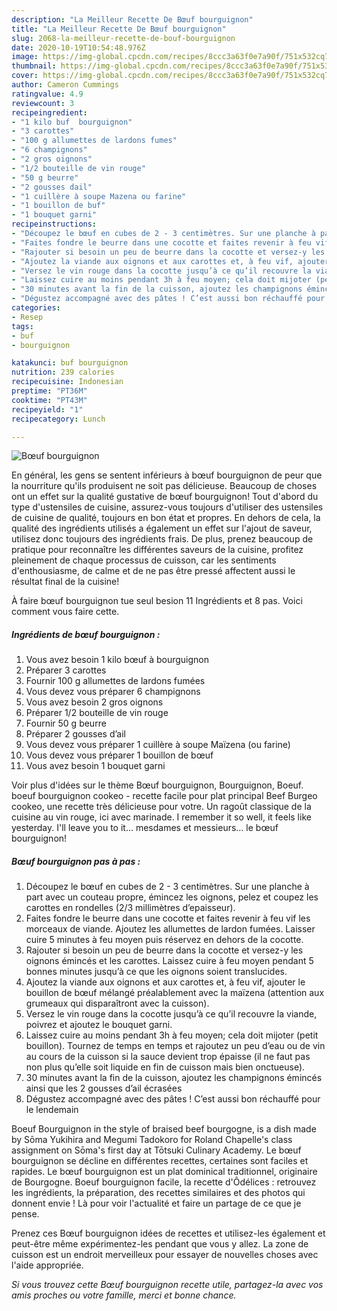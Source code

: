 ```yaml
---
description: "La Meilleur Recette De Bœuf bourguignon"
title: "La Meilleur Recette De Bœuf bourguignon"
slug: 2068-la-meilleur-recette-de-bouf-bourguignon
date: 2020-10-19T10:54:48.976Z
image: https://img-global.cpcdn.com/recipes/8ccc3a63f0e7a90f/751x532cq70/boeuf-bourguignon-photo-principale-de-la-recette.jpg
thumbnail: https://img-global.cpcdn.com/recipes/8ccc3a63f0e7a90f/751x532cq70/boeuf-bourguignon-photo-principale-de-la-recette.jpg
cover: https://img-global.cpcdn.com/recipes/8ccc3a63f0e7a90f/751x532cq70/boeuf-bourguignon-photo-principale-de-la-recette.jpg
author: Cameron Cummings
ratingvalue: 4.9
reviewcount: 3
recipeingredient:
- "1 kilo buf  bourguignon"
- "3 carottes"
- "100 g allumettes de lardons fumes"
- "6 champignons"
- "2 gros oignons"
- "1/2 bouteille de vin rouge"
- "50 g beurre"
- "2 gousses dail"
- "1 cuillère à soupe Mazena ou farine"
- "1 bouillon de buf"
- "1 bouquet garni"
recipeinstructions:
- "Découpez le bœuf en cubes de 2 - 3 centimètres. Sur une planche à part avec un couteau propre, émincez les oignons, pelez et coupez les carottes en rondelles (2/3 millimètres d’epaisseur)."
- "Faites fondre le beurre dans une cocotte et faites revenir à feu vif les morceaux de viande. Ajoutez les allumettes de lardon fumées. Laisser cuire 5 minutes à feu moyen puis réservez en dehors de la cocotte."
- "Rajouter si besoin un peu de beurre dans la cocotte et versez-y les oignons émincés et les carottes. Laissez cuire à feu moyen pendant 5 bonnes minutes jusqu’à ce que les oignons soient translucides."
- "Ajoutez la viande aux oignons et aux carottes et, à feu vif, ajouter le bouillon de bœuf mélangé préalablement avec la maïzena (attention aux grumeaux qui disparaîtront avec la cuisson)."
- "Versez le vin rouge dans la cocotte jusqu’à ce qu’il recouvre la viande, poivrez et ajoutez le bouquet garni."
- "Laissez cuire au moins pendant 3h à feu moyen; cela doit mijoter (petit bouillon). Tournez de temps en temps et rajoutez un peu d’eau ou de vin au cours de la cuisson si la sauce devient trop épaisse (il ne faut pas non plus qu’elle soit liquide en fin de cuisson mais bien onctueuse)."
- "30 minutes avant la fin de la cuisson, ajoutez les champignons émincés ainsi que les 2 gousses d’ail écrasées"
- "Dégustez accompagné avec des pâtes ! C’est aussi bon réchauffé pour le lendemain"
categories:
- Resep
tags:
- buf
- bourguignon

katakunci: buf bourguignon 
nutrition: 239 calories
recipecuisine: Indonesian
preptime: "PT36M"
cooktime: "PT43M"
recipeyield: "1"
recipecategory: Lunch

---
```



![Bœuf bourguignon](https://img-global.cpcdn.com/recipes/8ccc3a63f0e7a90f/751x532cq70/boeuf-bourguignon-photo-principale-de-la-recette.jpg)

En général, les gens se sentent inférieurs à bœuf bourguignon de peur que la nourriture qu'ils produisent ne soit pas délicieuse. Beaucoup de choses ont un effet sur la qualité gustative de bœuf bourguignon! Tout d'abord du type d'ustensiles de cuisine, assurez-vous toujours d'utiliser des ustensiles de cuisine de qualité, toujours en bon état et propres. En dehors de cela, la qualité des ingrédients utilisés a également un effet sur l'ajout de saveur, utilisez donc toujours des ingrédients frais. De plus, prenez beaucoup de pratique pour reconnaître les différentes saveurs de la cuisine, profitez pleinement de chaque processus de cuisson, car les sentiments d'enthousiasme, de calme et de ne pas être pressé affectent aussi le résultat final de la cuisine!

<!--inarticleads1-->

À faire bœuf bourguignon tue seul besion 11 Ingrédients et 8 pas. Voici comment vous faire cette.

##### Ingrédients de bœuf bourguignon :

1. Vous avez besoin 1 kilo bœuf à bourguignon
1. Préparer 3 carottes
1. Fournir 100 g allumettes de lardons fumées
1. Vous devez vous préparer 6 champignons
1. Vous avez besoin 2 gros oignons
1. Préparer 1/2 bouteille de vin rouge
1. Fournir 50 g beurre
1. Préparer 2 gousses d’ail
1. Vous devez vous préparer 1 cuillère à soupe Maïzena (ou farine)
1. Vous devez vous préparer 1 bouillon de bœuf
1. Vous avez besoin 1 bouquet garni


Voir plus d&#39;idées sur le thème Bœuf bourguignon, Bourguignon, Boeuf. boeuf bourguignon cookeo - recette facile pour plat principal Beef Burgeo cookeo, une recette très délicieuse pour votre. Un ragoût classique de la cuisine au vin rouge, ici avec marinade. I remember it so well, it feels like yesterday. I&#39;ll leave you to it… mesdames et messieurs… le bœuf bourguignon! 

<!--inarticleads2-->

##### Bœuf bourguignon pas à pas :

1. Découpez le bœuf en cubes de 2 - 3 centimètres. Sur une planche à part avec un couteau propre, émincez les oignons, pelez et coupez les carottes en rondelles (2/3 millimètres d’epaisseur).
1. Faites fondre le beurre dans une cocotte et faites revenir à feu vif les morceaux de viande. Ajoutez les allumettes de lardon fumées. Laisser cuire 5 minutes à feu moyen puis réservez en dehors de la cocotte.
1. Rajouter si besoin un peu de beurre dans la cocotte et versez-y les oignons émincés et les carottes. Laissez cuire à feu moyen pendant 5 bonnes minutes jusqu’à ce que les oignons soient translucides.
1. Ajoutez la viande aux oignons et aux carottes et, à feu vif, ajouter le bouillon de bœuf mélangé préalablement avec la maïzena (attention aux grumeaux qui disparaîtront avec la cuisson).
1. Versez le vin rouge dans la cocotte jusqu’à ce qu’il recouvre la viande, poivrez et ajoutez le bouquet garni.
1. Laissez cuire au moins pendant 3h à feu moyen; cela doit mijoter (petit bouillon). Tournez de temps en temps et rajoutez un peu d’eau ou de vin au cours de la cuisson si la sauce devient trop épaisse (il ne faut pas non plus qu’elle soit liquide en fin de cuisson mais bien onctueuse).
1. 30 minutes avant la fin de la cuisson, ajoutez les champignons émincés ainsi que les 2 gousses d’ail écrasées
1. Dégustez accompagné avec des pâtes ! C’est aussi bon réchauffé pour le lendemain


Boeuf Bourguignon in the style of braised beef bourgogne, is a dish made by Sōma Yukihira and Megumi Tadokoro for Roland Chapelle&#39;s class assignment on Sōma&#39;s first day at Tōtsuki Culinary Academy. Le bœuf bourguignon se décline en différentes recettes, certaines sont faciles et rapides. Le bœuf bourguignon est un plat dominical traditionnel, originaire de Bourgogne. Boeuf bourguignon facile, la recette d&#39;Ôdélices : retrouvez les ingrédients, la préparation, des recettes similaires et des photos qui donnent envie ! Là pour voir l&#39;actualité et faire un partage de ce que je pense. 

<!--inarticleads1-->

<p>
Prenez ces Bœuf bourguignon idées de recettes et utilisez-les également et peut-être même expérimentez-les pendant que vous y allez. La zone de cuisson est un endroit merveilleux pour essayer de nouvelles choses avec l'aide appropriée.
</p>

<p>
<i>Si vous trouvez cette Bœuf bourguignon recette utile, partagez-la avec vos amis proches ou votre famille, merci et bonne chance.</i>
</p>
